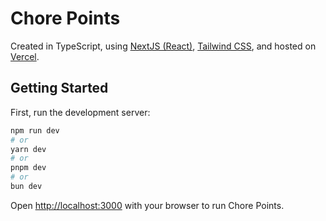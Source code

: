 # Chore Points

Created in TypeScript, using  [NextJS (React)](https://nextjs.org/), [Tailwind CSS](https://tailwindcss.com), and hosted on [Vercel](https://vercel.com/).

## Getting Started

First, run the development server:

```bash
npm run dev
# or
yarn dev
# or
pnpm dev
# or
bun dev
```

Open [http://localhost:3000](http://localhost:3000) with your browser to run Chore Points.
